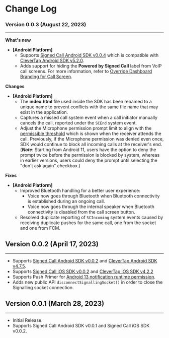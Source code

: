 # Change Log

### Version 0.0.3 (August 22, 2023)
-------------------------------------------

**What's new**

* **[Android Platform]**
  * Supports [Signed Call Android SDK v0.0.4](https://repo1.maven.org/maven2/com/clevertap/android/clevertap-signedcall-sdk/0.0.4) which is compatible with [CleverTap Android SDK v5.2.0](https://github.com/CleverTap/clevertap-android-sdk/blob/master/docs/CTCORECHANGELOG.md#version-520-august-10-2023).
  * Adds support for hiding the **Powered by Signed Call** label from VoIP call screens. For more information, refer to [Override Dashboard Branding for Call Screen](https://developer.clevertap.com/docs/signed-call-android-sdk#override-the-dashboard-branding-for-call-screen).

**Changes**

* **[Android Platform]**
  * The **index.html** file used inside the SDK has been renamed to a unique name to prevent conflicts with the same file name that may exist in the application.
  * Captures a missed call system event when a call initiator manually cancels the call, reported under the `SCEnd` system event.
  * Adjust the Microphone permission prompt limit to align with the [permissible threshold](https://developer.android.com/about/versions/11/privacy/permissions#dialog-visibility) which is shown when the receiver attends the call. Previously, if the Microphone permission was denied even once, SDK would continue to block all incoming calls at the receiver's end. (***Note***: Starting from Android 11, users have the option to deny the prompt twice before the permission is blocked by system, whereas in earlier versions, users could deny the prompt until selecting the "don't ask again" checkbox.)

**Fixes**

* **[Android Platform]**
  * Improved Bluetooth handling for a better user experience:
    * Voice now goes through Bluetooth when Bluetooth connectivity is established during an ongoing call.
    * Voice now goes through the internal speaker when Bluetooth connectivity is disabled from the call screen button.
  * Resolved duplicate reporting of `SCIncoming` system events caused by receiving duplicate pushes for the same call, one from the socket and one from FCM.

## Version 0.0.2 (April 17, 2023)
-------------------------------------------

- Supports [Signed Call Android SDK v0.0.2](https://repo1.maven.org/maven2/com/clevertap/android/clevertap-signedcall-sdk/0.0.2) and [CleverTap Android SDK v4.7.5](https://github.com/CleverTap/clevertap-android-sdk/releases/tag/corev4.7.5_rmv1.0.3).
- Supports [Signed Call iOS SDK v0.0.2](https://github.com/CleverTap/clevertap-signedcall-ios-sdk/releases/tag/0.0.2) and [CleverTap iOS SDK v4.2.2](https://github.com/CleverTap/clevertap-ios-sdk/releases/tag/4.2.2)
- Supports Push Primer for [Android 13 notification runtime permission](https://developer.android.com/develop/ui/views/notifications/notification-permission).
- Adds new public API `disconnectSignallingSocket()` in order to close the Signalling socket connection.

## Version 0.0.1 (March 28, 2023)
-------------------------------------------

- Initial Release.
- Supports Signed Call Android SDK v0.0.1 and Signed Call iOS SDK v0.0.2.
